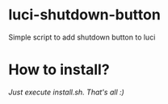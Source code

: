 # luci-shutdown-button
Simple script to add shutdown button to luci

# How to install?
*Just execute install.sh. That's all :)*
